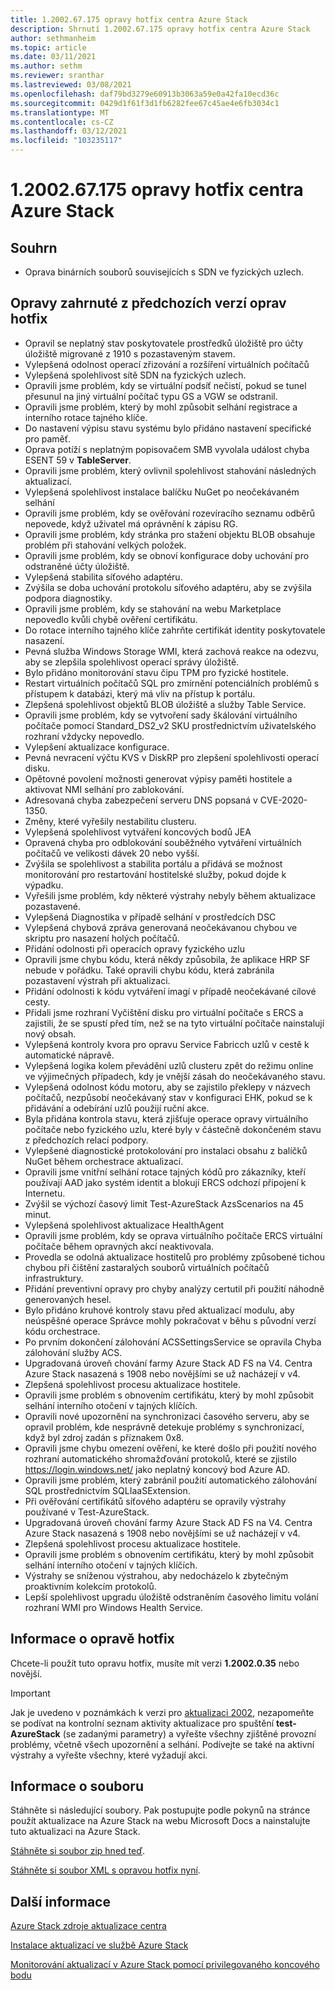 ```yaml
---
title: 1.2002.67.175 opravy hotfix centra Azure Stack
description: Shrnutí 1.2002.67.175 opravy hotfix centra Azure Stack
author: sethmanheim
ms.topic: article
ms.date: 03/11/2021
ms.author: sethm
ms.reviewer: sranthar
ms.lastreviewed: 03/08/2021
ms.openlocfilehash: daf79bd3279e60913b3063a59e0a42fa10ecd36c
ms.sourcegitcommit: 0429d1f61f3d1fb6282fee67c45ae4e6fb3034c1
ms.translationtype: MT
ms.contentlocale: cs-CZ
ms.lasthandoff: 03/12/2021
ms.locfileid: "103235117"
---
```

# <a name="azure-stack-hub-hotfix-1200267175"></a>1.2002.67.175 opravy hotfix centra Azure Stack

## <a name="summary"></a>Souhrn

- Oprava binárních souborů souvisejících s SDN ve fyzických uzlech.

## <a name="fixes-rolled-up-from-previous-hotfix-releases"></a>Opravy zahrnuté z předchozích verzí oprav hotfix

- Opravil se neplatný stav poskytovatele prostředků úložiště pro účty úložiště migrované z 1910 s pozastaveným stavem.
- Vylepšená odolnost operací zřizování a rozšíření virtuálních počítačů
- Vylepšená spolehlivost sítě SDN na fyzických uzlech.
- Opravili jsme problém, kdy se virtuální podsíť nečistí, pokud se tunel přesunul na jiný virtuální počítač typu GS a VGW se odstranil.
- Opravili jsme problém, který by mohl způsobit selhání registrace a interního rotace tajného klíče.
- Do nastavení výpisu stavu systému bylo přidáno nastavení specifické pro paměť.
- Oprava potíží s neplatným popisovačem SMB vyvolala událost chyba ESENT 59 v **TableServer**.
- Opravili jsme problém, který ovlivnil spolehlivost stahování následných aktualizací.
- Vylepšená spolehlivost instalace balíčku NuGet po neočekávaném selhání
- Opravili jsme problém, kdy se ověřování rozevíracího seznamu odběrů nepovede, když uživatel má oprávnění k zápisu RG.
- Opravili jsme problém, kdy stránka pro stažení objektu BLOB obsahuje problém při stahování velkých položek.
- Opravili jsme problém, kdy se obnoví konfigurace doby uchování pro odstraněné účty úložiště.
- Vylepšená stabilita síťového adaptéru.
- Zvýšila se doba uchování protokolu síťového adaptéru, aby se zvýšila podpora diagnostiky.
- Opravili jsme problém, kdy se stahování na webu Marketplace nepovedlo kvůli chybě ověření certifikátu.
- Do rotace interního tajného klíče zahrňte certifikát identity poskytovatele nasazení.
- Pevná služba Windows Storage WMI, která zachová reakce na odezvu, aby se zlepšila spolehlivost operací správy úložiště.
- Bylo přidáno monitorování stavu čipu TPM pro fyzické hostitele.
- Restart virtuálních počítačů SQL pro zmírnění potenciálních problémů s přístupem k databázi, který má vliv na přístup k portálu.
- Zlepšená spolehlivost objektů BLOB úložiště a služby Table Service.
- Opravili jsme problém, kdy se vytvoření sady škálování virtuálního počítače pomocí Standard_DS2_v2 SKU prostřednictvím uživatelského rozhraní vždycky nepovedlo.
- Vylepšení aktualizace konfigurace.
- Pevná nevracení výčtu KVS v DiskRP pro zlepšení spolehlivosti operací disku.
- Opětovné povolení možnosti generovat výpisy paměti hostitele a aktivovat NMI selhání pro zablokování.
- Adresovaná chyba zabezpečení serveru DNS popsaná v CVE-2020-1350.
- Změny, které vyřešily nestabilitu clusteru.
- Vylepšená spolehlivost vytváření koncových bodů JEA
- Opravená chyba pro odblokování souběžného vytváření virtuálních počítačů ve velikosti dávek 20 nebo vyšší.
- Zvýšila se spolehlivost a stabilita portálu a přidává se možnost monitorování pro restartování hostitelské služby, pokud dojde k výpadku.
- Vyřešili jsme problém, kdy některé výstrahy nebyly během aktualizace pozastavené.
- Vylepšená Diagnostika v případě selhání v prostředcích DSC
- Vylepšená chybová zpráva generovaná neočekávanou chybou ve skriptu pro nasazení holých počítačů.
- Přidání odolnosti při operacích opravy fyzického uzlu
- Opravili jsme chybu kódu, která někdy způsobila, že aplikace HRP SF nebude v pořádku. Také opravili chybu kódu, která zabránila pozastavení výstrah při aktualizaci.
- Přidání odolnosti k kódu vytváření imagí v případě neočekávané cílové cesty.
- Přidali jsme rozhraní Vyčištění disku pro virtuální počítače s ERCS a zajistili, že se spustí před tím, než se na tyto virtuální počítače nainstalují nový obsah.
- Vylepšená kontroly kvora pro opravu Service Fabricch uzlů v cestě k automatické nápravě.
- Vylepšená logika kolem převádění uzlů clusteru zpět do režimu online ve výjimečných případech, kdy je vnější zásah do neočekávaného stavu.
- Vylepšená odolnost kódu motoru, aby se zajistilo překlepy v názvech počítačů, nezpůsobí neočekávaný stav v konfiguraci EHK, pokud se k přidávání a odebírání uzlů použijí ruční akce.
- Byla přidána kontrola stavu, která zjišťuje operace opravy virtuálního počítače nebo fyzického uzlu, které byly v částečně dokončeném stavu z předchozích relací podpory.
- Vylepšené diagnostické protokolování pro instalaci obsahu z balíčků NuGet během orchestrace aktualizací.
- Opravili jsme vnitřní selhání rotace tajných kódů pro zákazníky, kteří používají AAD jako systém identit a blokují ERCS odchozí připojení k Internetu.
- Zvýšil se výchozí časový limit Test-AzureStack AzsScenarios na 45 minut.
- Vylepšená spolehlivost aktualizace HealthAgent
- Opravili jsme problém, kdy se oprava virtuálního počítače ERCS virtuální počítače během opravných akcí neaktivovala.
- Provedla se odolná aktualizace hostitelů pro problémy způsobené tichou chybou při čištění zastaralých souborů virtuálních počítačů infrastruktury.
- Přidání preventivní opravy pro chyby analýzy certutil při použití náhodně generovaných hesel.
- Bylo přidáno kruhové kontroly stavu před aktualizací modulu, aby neúspěšné operace Správce mohly pokračovat v běhu s původní verzí kódu orchestrace.
- Po prvním dokončení zálohování ACSSettingsService se opravila Chyba zálohování služby ACS.
- Upgradovaná úroveň chování farmy Azure Stack AD FS na V4. Centra Azure Stack nasazená s 1908 nebo novějšími se už nacházejí v v4.
- Zlepšená spolehlivost procesu aktualizace hostitele.
- Opravili jsme problém s obnovením certifikátu, který by mohl způsobit selhání interního otočení v tajných klíčích.
- Opravili nové upozornění na synchronizaci časového serveru, aby se opravil problém, kde nesprávně detekuje problémy s synchronizací, když byl zdroj zadán s příznakem 0x8.
- Opravili jsme chybu omezení ověření, ke které došlo při použití nového rozhraní automatického shromažďování protokolů, které se zjistilo https://login.windows.net/ jako neplatný koncový bod Azure AD.
- Opravili jsme problém, který zabránil použití automatického zálohování SQL prostřednictvím SQLIaaSExtension.
- Při ověřování certifikátů síťového adaptéru se opravily výstrahy používané v Test-AzureStack.
- Upgradovaná úroveň chování farmy Azure Stack AD FS na V4. Centra Azure Stack nasazená s 1908 nebo novějšími se už nacházejí v v4.
- Zlepšená spolehlivost procesu aktualizace hostitele.
- Opravili jsme problém s obnovením certifikátu, který by mohl způsobit selhání interního otočení v tajných klíčích.
- Výstrahy se sníženou výstrahou, aby nedocházelo k zbytečným proaktivním kolekcím protokolů.
- Lepší spolehlivost upgradu úložiště odstraněním časového limitu volání rozhraní WMI pro Windows Health Service.

## <a name="hotfix-information"></a>Informace o opravě hotfix

Chcete-li použít tuto opravu hotfix, musíte mít verzi **1.2002.0.35** nebo novější.

> [!IMPORTANT]
> Jak je uvedeno v poznámkách k verzi pro [aktualizaci 2002](release-notes.md?view=azs-2002&preserve-view=true), nezapomeňte se podívat na kontrolní seznam aktivity aktualizace pro spuštění **test-AzureStack** (se zadanými parametry) a vyřešte všechny zjištěné provozní problémy, včetně všech upozornění a selhání. Podívejte se také na aktivní výstrahy a vyřešte všechny, které vyžadují akci.

## <a name="file-information"></a>Informace o souboru

Stáhněte si následující soubory. Pak postupujte podle pokynů na stránce použít aktualizace na Azure Stack na webu Microsoft Docs a nainstalujte tuto aktualizaci na Azure Stack.

[Stáhněte si soubor zip hned teď](https://azurestackhub.azureedge.net/PR/download/MAS_HotFix_1.2002.67.175/HotFix/AzS_Update_1.2002.67.175.zip).

[Stáhněte si soubor XML s opravou hotfix nyní](https://azurestackhub.azureedge.net/PR/download/MAS_HotFix_1.2002.67.175/HotFix/metadata.xml).

## <a name="more-information"></a>Další informace

[Azure Stack zdroje aktualizace centra](azure-stack-updates.md)

[Instalace aktualizací ve službě Azure Stack](azure-stack-apply-updates.md)

[Monitorování aktualizací v Azure Stack pomocí privilegovaného koncového bodu](azure-stack-monitor-update.md)